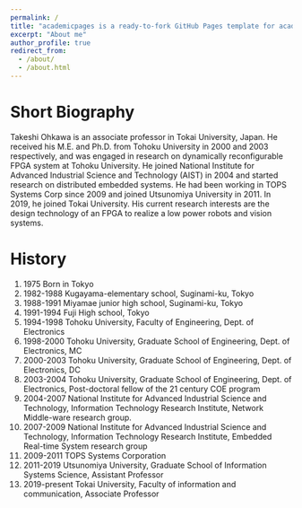 ```yaml
---
permalink: /
title: "academicpages is a ready-to-fork GitHub Pages template for academic personal websites"
excerpt: "About me"
author_profile: true
redirect_from: 
  - /about/
  - /about.html
---
```


Short Biography
======
Takeshi Ohkawa is an associate professor in Tokai University, Japan.  He received his M.E. and Ph.D. from Tohoku University in 2000 and 2003 respectively, and was engaged in research on dynamically reconfigurable FPGA system at Tohoku University. He joined National Institute for Advanced Industrial Science and Technology (AIST) in 2004 and started research on distributed embedded systems. He had been working in TOPS Systems Corp since 2009 and joined Utsunomiya University in 2011. In 2019, he joined Tokai University. His current research interests are the design technology of an FPGA to realize a low power robots and vision systems.

History
======
1. 1975  Born in Tokyo
1. 1982-1988 Kugayama-elementary school, Suginami-ku, Tokyo
1. 1988-1991 Miyamae junior high school, Suginami-ku, Tokyo
1. 1991-1994 Fuji High school, Tokyo
1. 1994-1998 Tohoku University, Faculty of Engineering, Dept. of Electronics
1. 1998-2000 Tohoku University, Graduate School of Engineering, Dept. of Electronics, MC
1. 2000-2003 Tohoku University, Graduate School of Engineering, Dept. of Electronics, DC
1. 2003-2004 Tohoku University, Graduate School of Engineering, Dept. of Electronics, Post-doctoral fellow of the 21 century COE program
1. 2004-2007 National Institute for Advanced Industrial Science and Technology, Information Technology Research Institute, Network Middle-ware research group.
1. 2007-2009 National Institute for Advanced Industrial Science and Technology, Information Technology Research Institute, Embedded Real-time System research group
1. 2009-2011 TOPS Systems Corporation
1. 2011-2019 Utsunomiya University, Graduate School of Information Systems Science, Assistant Professor
1. 2019-present Tokai University, Faculty of information and communication, Associate Professor

